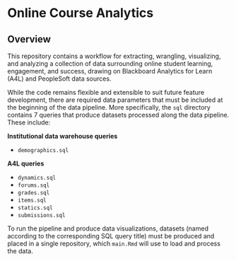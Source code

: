 # Online Course Analytics

## Overview

This repository contains a workflow for extracting, wrangling, visualizing, and analyzing a collection of data surrounding online student learning, engagement, and success, drawing on Blackboard Analytics for Learn (A4L) and PeopleSoft data sources. 

While the code remains flexible and extensible to suit future feature development, there are required data parameters that must be included at the beginning of the data pipeline. More specifically, the `sql` directory contains 7 queries that produce datasets processed along the data pipeline. These include:

**Institutional data warehouse queries**
* `demographics.sql`

**A4L queries**
* `dynamics.sql`
* `forums.sql`
* `grades.sql`
* `items.sql`
* `statics.sql`
* `submissions.sql`

To run the pipeline and produce data visualizations, datasets (named according to the corresponding SQL query title) must be produced and placed in a single repository, which `main.Rmd` will use to load and process the data. 
